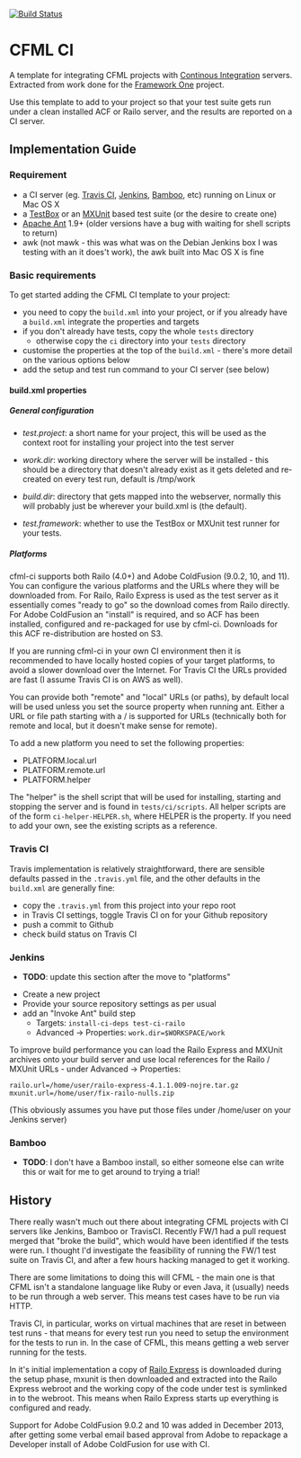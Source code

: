 [![Build Status](https://travis-ci.org/marcins/cfml-ci.png?branch=master)](https://travis-ci.org/marcins/cfml-ci)
# CFML CI

A template for integrating CFML projects with [Continous Integration](http://en.wikipedia.org/wiki/Continuous_integration) servers.  Extracted from work done for the [Framework One](https://github.com/framework-one/fw1) project.

Use this template to add to your project so that your test suite gets run under a clean installed ACF or Railo server, and the results are reported on a CI server.

## Implementation Guide

### Requirement

 * a CI server (eg. [Travis CI](http://travis-ci.org/), [Jenkins](http://jenkins-ci.org/), [Bamboo](https://www.atlassian.com/software/bamboo), etc) running on Linux or Mac OS X
 * a [TestBox](http://wiki.coldbox.org/wiki/TestBox.cfm) or an [MXUnit](http://mxunit.org) based test suite (or the desire to create one)
 * [Apache Ant](http://ant.apache.org/) 1.9+ (older versions have a bug with waiting for shell scripts to return)
 * awk (not mawk - this was what was on the Debian Jenkins box I was testing with an it does't work), the awk built into Mac OS X is fine

### Basic requirements

To get started adding the CFML CI template to your project:
 * you need to copy the `build.xml` into your project, or if you already have a `build.xml` integrate the properties and targets
 * if you don't already have tests, copy the whole `tests` directory
   * otherwise copy the `ci` directory into your `tests` directory
 * customise the properties at the top of the `build.xml` - there's more detail on the various options below
 * add the setup and test run command to your CI server (see below)

#### build.xml properties

##### General configuration

 * *test.project*: a short name for your project, this will be used as the context root for installing your project into the test server
 * *work.dir*: working directory where the server will be installed - this should be a directory that doesn't already exist as it gets deleted and re-created on every test run, default is /tmp/work
 * *build.dir*: directory that gets mapped into the webserver, normally this will probably just be wherever your build.xml is (the default).

 * *test.framework*: whether to use the TestBox or MXUnit test runner for your tests.

##### Platforms

cfml-ci supports both Railo (4.0+) and Adobe ColdFusion (9.0.2, 10, and 11). You can configure the various platforms and the URLs where they will be downloaded from. For Railo, Railo Express is used as the test server as it essentially comes "ready to go" so the download comes from Railo directly. For Adobe ColdFusion an "install" is required, and so ACF has been installed, configured and re-packaged for use by cfml-ci. Downloads for this ACF re-distribution are hosted on S3.

If you are running cfml-ci in your own CI environment then it is recommended to have locally hosted copies of your target platforms, to avoid a slower download over the Internet. For Travis CI the URLs provided are fast (I assume Travis CI is on AWS as well).

You can provide both "remote" and "local" URLs (or paths), by default local will be used unless you set the source property when running ant.  Either a URL or file path starting with a / is supported for URLs (technically both for remote and local, but it doesn't make sense for remote).

To add a new platform you need to set the following properties:

 * PLATFORM.local.url
 * PLATFORM.remote.url
 * PLATFORM.helper

The "helper" is the shell script that will be used for installing, starting and stopping the server and is found in `tests/ci/scripts`. All helper scripts are of the form `ci-helper-HELPER.sh`, where HELPER is the property. If you need to add your own, see the existing scripts as a reference.

### Travis CI

Travis implementation is relatively straightforward, there are sensible defaults passed in the `.travis.yml` file, and the other defaults in the `build.xml` are generally fine:

 * copy the `.travis.yml` from this project into your repo root
 * in Travis CI settings, toggle Travis CI on for your Github repository
 * push a commit to Github
 * check build status on Travis CI

### Jenkins

 - **TODO**: update this section after the move to "platforms"
 
 * Create a new project
 * Provide your source repository settings as per usual
 * add an "Invoke Ant" build step
 	* Targets: `install-ci-deps test-ci-railo`
 	* Advanced -> Properties:
 	  ```work.dir=$WORKSPACE/work```

To improve build performance you can load the Railo Express and MXUnit archives onto your build server and use local references for the Railo / MXUnit URLs - under Advanced -> Properties:

```
railo.url=/home/user/railo-express-4.1.1.009-nojre.tar.gz
mxunit.url=/home/user/fix-railo-nulls.zip
```

(This obviously assumes you have put those files under /home/user on your Jenkins server)

### Bamboo

 - **TODO**: I don't have a Bamboo install, so either someone else can write this or wait for me to get around to trying a trial!

## History

There really wasn't much out there about integrating CFML projects with CI servers like Jenkins, Bamboo or TravisCI.  Recently FW/1 had a pull request merged that "broke the build", which would have been identified if the tests were run. I thought I'd investigate the feasibility of running the FW/1 test suite on Travis CI, and after a few hours hacking managed to get it working.

There are some limitations to doing this will CFML - the main one is that CFML isn't a standalone language like Ruby or even Java, it (usually) needs to be run through a web server. This means test cases have to be run via HTTP.

Travis CI, in particular, works on virtual machines that are reset in between test runs - that means for every test run you need to setup the environment for the tests to run in. In the case of CFML, this means getting a web server running for the tests.

In it's initial implementation a copy of [Railo Express](http://www.getrailo.org/index.cfm/download/) is downloaded during the setup phase, mxunit is then downloaded and extracted into the Railo Express webroot and the working copy of the code under test is symlinked in to the webroot. This means when Railo Express starts up everything is configured and ready.

Support for Adobe ColdFusion 9.0.2 and 10 was added in December 2013, after getting some verbal email based approval from Adobe to repackage a Developer install of Adobe ColdFusion for use with CI.
